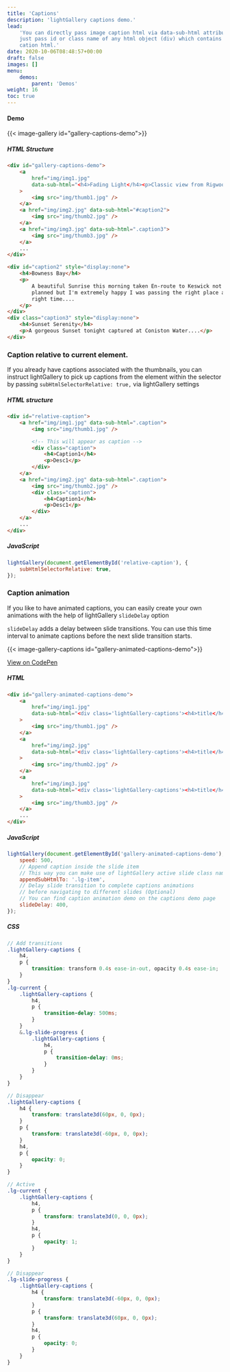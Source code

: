 ```yaml
---
title: 'Captions'
description: 'lightGallery captions demo.'
lead:
    'You can directly pass image caption html via data-sub-html attribute or
    just pass id or class name of any html object (div) which contains your
    cation html.'
date: 2020-10-06T08:48:57+00:00
draft: false
images: []
menu:
    demos:
        parent: 'Demos'
weight: 16
toc: true
---
```


#### Demo

{{< image-gallery id="gallery-captions-demo">}}

##### HTML Structure

```html
<div id="gallery-captions-demo">
    <a
        href="img/img1.jpg"
        data-sub-html="<h4>Fading Light</h4><p>Classic view from Rigwood Jetty on Coniston Water an old archive shot similar to an old post but a little later on.</p>"
    >
        <img src="img/thumb1.jpg" />
    </a>
    <a href="img/img2.jpg" data-sub-html="#caption2">
        <img src="img/thumb2.jpg" />
    </a>
    <a href="img/img3.jpg" data-sub-html=".caption3">
        <img src="img/thumb3.jpg" />
    </a>
    ...
</div>

<div id="caption2" style="display:none">
    <h4>Bowness Bay</h4>
    <p>
        A beautiful Sunrise this morning taken En-route to Keswick not one as
        planned but I'm extremely happy I was passing the right place at the
        right time....
    </p>
</div>
<div class="caption3" style="display:none">
    <h4>Sunset Serenity</h4>
    <p>A gorgeous Sunset tonight captured at Coniston Water....</p>
</div>
```

### Caption relative to current element.

If you already have captions associated with the thumbnails, you can instruct
lightGallery to pick up captions from the element within the selector by passing
`subHtmlSelectorRelative: true,` via lightGallery settings

##### HTML structure

```html
<div id="relative-caption">
    <a href="img/img1.jpg" data-sub-html=".caption">
        <img src="img/thumb1.jpg" />

        <!-- This will appear as caption -->
        <div class="caption">
            <h4>Caption1</h4>
            <p>Desc1</p>
        </div>
    </a>
    <a href="img/img2.jpg" data-sub-html=".caption">
        <img src="img/thumb2.jpg" />
        <div class="caption">
            <h4>Caption1</h4>
            <p>Desc1</p>
        </div>
    </a>
    ...
</div>
```

##### JavaScript

```js
lightGallery(document.getElementById('relative-caption'), {
    subHtmlSelectorRelative: true,
});
```

### Caption animation

If you like to have animated captions, you can easily create your own animations
with the help of lightGallery `slideDelay` option

`slideDelay` adds a delay between slide transitions. You can use this time
interval to animate captions before the next slide transition starts.

{{< image-gallery-captions id="gallery-animated-captions-demo">}}

<div class="codepen-demo">
    <a target="_blank" href="https://codepen.io/sachinchoolur/pen/poebjrm">View on CodePen</a>
</div>

##### HTML

```html
<div id="gallery-animated-captions-demo">
    <a
        href="img/img1.jpg"
        data-sub-html="<div class='lightGallery-captions'><h4>title</h4><p>description</p></div>"
    >
        <img src="img/thumb1.jpg" />
    </a>
    <a
        href="img/img2.jpg"
        data-sub-html="<div class='lightGallery-captions'><h4>title</h4><p>description</p></div>"
    >
        <img src="img/thumb2.jpg" />
    </a>
    <a
        href="img/img3.jpg"
        data-sub-html="<div class='lightGallery-captions'><h4>title</h4><p>description</p></div>"
    >
        <img src="img/thumb3.jpg" />
    </a>
    ...
</div>
```

##### JavaScript

```js
lightGallery(document.getElementById('gallery-animated-captions-demo'), {
    speed: 500,
    // Append caption inside the slide item
    // This way you can make use of lightGallery active slide class names to add animation
    appendSubHtmlTo: '.lg-item',
    // Delay slide transition to complete captions animations
    // before navigating to different slides (Optional)
    // You can find caption animation demo on the captions demo page
    slideDelay: 400,
});
```

##### CSS

```scss
// Add transitions
.lightGallery-captions {
    h4,
    p {
        transition: transform 0.4s ease-in-out, opacity 0.4s ease-in;
    }
}
.lg-current {
    .lightGallery-captions {
        h4,
        p {
            transition-delay: 500ms;
        }
    }
    &.lg-slide-progress {
        .lightGallery-captions {
            h4,
            p {
                transition-delay: 0ms;
            }
        }
    }
}

// Disappear
.lightGallery-captions {
    h4 {
        transform: translate3d(60px, 0, 0px);
    }
    p {
        transform: translate3d(-60px, 0, 0px);
    }
    h4,
    p {
        opacity: 0;
    }
}

// Active
.lg-current {
    .lightGallery-captions {
        h4,
        p {
            transform: translate3d(0, 0, 0px);
        }
        h4,
        p {
            opacity: 1;
        }
    }
}

// Disappear
.lg-slide-progress {
    .lightGallery-captions {
        h4 {
            transform: translate3d(-60px, 0, 0px);
        }
        p {
            transform: translate3d(60px, 0, 0px);
        }
        h4,
        p {
            opacity: 0;
        }
    }
}
```
